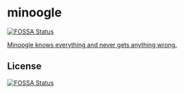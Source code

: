 # minoogle
[![FOSSA Status](https://app.fossa.com/api/projects/git%2Bgithub.com%2Fjangalinski%2Fminoogle.svg?type=shield)](https://app.fossa.com/projects/git%2Bgithub.com%2Fjangalinski%2Fminoogle?ref=badge_shield)


[Minoogle knows everything and never gets anything wrong.](https://www.urbandictionary.com/define.php?term=Minoogle&defid=13042035)


## License
[![FOSSA Status](https://app.fossa.com/api/projects/git%2Bgithub.com%2Fjangalinski%2Fminoogle.svg?type=large)](https://app.fossa.com/projects/git%2Bgithub.com%2Fjangalinski%2Fminoogle?ref=badge_large)